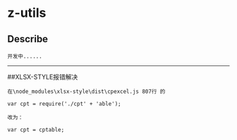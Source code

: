 # z-utils

## Describe
```
开发中......
```
---
##XLSX-STYLE报错解决
````
在\node_modules\xlsx-style\dist\cpexcel.js 807行 的

var cpt = require('./cpt' + 'able');

改为：

var cpt = cptable;
````